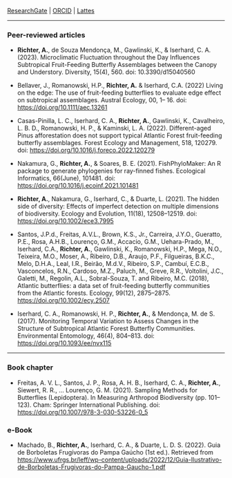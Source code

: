 
[ResearchGate](https://www.researchgate.net/profile/Aline-Richter-2)  \|  [ORCID](https://orcid.org/0000-0001-6385-153X)  \|  [Lattes](https://lattes.cnpq.br/2839804543359742)

---
### Peer-reviewed articles

* **Richter, A.**, de Souza Mendonça, M., Gawlinski, K., & Iserhard, C. A. (2023). Microclimatic Fluctuation throughout the Day Influences Subtropical Fruit-Feeding Butterfly Assemblages between the Canopy and Understory. Diversity, 15(4), 560. doi: 10.3390/d15040560

*  Bellaver, J., Romanowski, H.P., **Richter, A.** & Iserhard, C.A. (2022) Living on the edge: The use of fruit-feeding butterflies to evaluate edge effect on subtropical assemblages. Austral Ecology, 00, 1– 16. doi: https://doi.org/10.1111/aec.13261

* Casas-Pinilla, L. C., Iserhard, C. A., **Richter, A.**, Gawlinski, K., Cavalheiro, L. B. D., Romanowski, H. P., & Kaminski, L. A. (2022). Different-aged Pinus afforestation does not support typical Atlantic Forest fruit-feeding butterfly assemblages. Forest Ecology and Management, 518, 120279. doi: https://doi.org/10.1016/j.foreco.2022.120279

* Nakamura, G., **Richter, A.**, & Soares, B. E. (2021). FishPhyloMaker: An R package to generate phylogenies for ray-finned fishes. Ecological Informatics, 66(June), 101481. doi: https://doi.org/10.1016/j.ecoinf.2021.101481

* **Richter, A.**, Nakamura, G., Iserhard, C., & Duarte, L. (2021). The hidden side of diversity: Effects of imperfect detection on multiple dimensions of biodiversity. Ecology and Evolution, 11(18), 12508–12519. doi: https://doi.org/10.1002/ece3.7995

* Santos, J.P.d., Freitas, A.V.L., Brown, K.S., Jr., Carreira, J.Y.O., Gueratto, P.E., Rosa, A.H.B., Lourenço, G.M., Accacio, G.M., Uehara-Prado, M., Iserhard, C.A., **Richter, A.**, Gawlinski, K., Romanowski, H.P., Mega, N.O., Teixeira, M.O., Moser, A., Ribeiro, D.B., Araujo, P.F., Filgueiras, B.K.C., Melo, D.H.A., Leal, I.R., Beirão, M.d.V., Ribeiro, S.P., Cambuí, E.C.B., Vasconcelos, R.N., Cardoso, M.Z., Paluch, M., Greve, R.R., Voltolini, J.C., Galetti, M., Regolin, A.L., Sobral-Souza, T. and Ribeiro, M.C. (2018), Atlantic butterflies: a data set of fruit-feeding butterfly communities from the Atlantic forests. Ecology, 99(12), 2875–2875. https://doi.org/10.1002/ecy.2507

* Iserhard, C. A., Romanowski, H. P., **Richter, A.**, & Mendonça, M. de S. (2017). Monitoring Temporal Variation to Assess Changes in the Structure of Subtropical Atlantic Forest Butterfly Communities. Environmental Entomology, 46(4), 804–813. doi: https://doi.org/10.1093/ee/nvx115

---
### Book chapter
* Freitas, A. V. L., Santos, J. P., Rosa, A. H. B., Iserhard, C. A., **Richter, A.**, Siewert, R. R., … Lourenço, G. M. (2021). Sampling Methods for Butterflies (Lepidoptera). In Measuring Arthropod Biodiversity (pp. 101–123). Cham: Springer International Publishing. doi: https://doi.org/10.1007/978-3-030-53226-0_5

### e-Book
* Machado, B., **Richter, A.**, Iserhard, C. A., & Duarte, L. D. S. (2022). Guia de Borboletas Frugívoras do Pampa Gaúcho (1st ed.). Retrieved from https://www.ufrgs.br/leff/wp-content/uploads/2022/12/Guia-Ilustrativo-de-Borboletas-Frugivoras-do-Pampa-Gaucho-1.pdf
